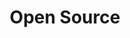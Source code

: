 ---
layout: default
title: Open Source
nav_exclude: false
nav_order: 21
has_children: true
parent: Cloud-Native Security
last_modified_date: 1
---